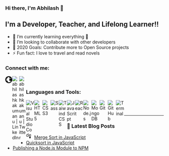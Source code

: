 ### Hi there, I'm Abhilash 👋

## I'm a Developer, Teacher, and Lifelong Learner!!

- 🌱 I’m currently learning everything 🤣
- 👯 I’m looking to collaborate with other developers
- 🥅 2020 Goals: Contribute more to Open Source projects
- ⚡ Fun fact: I love to travel and read novels

### Connect with me:

[<img align="left" alt="abhilashkakumanu | portfolio" width="22px" src="https://raw.githubusercontent.com/iconic/open-iconic/master/svg/globe.svg" />][website]
[<img align="left" alt="abhilashkakumanu | LinkedIn" width="22px" src="https://cdn.jsdelivr.net/npm/simple-icons@v3/icons/linkedin.svg" />][linkedin]
[<img align="left" alt="abhilashkakumanu | Twitter" width="22px" src="https://cdn.jsdelivr.net/npm/simple-icons@v3/icons/discord.svg" />][discord]

<br />

### Languages and Tools:

<img align="left" alt="Visual Studio Code" title="Visual Studio Code" width="26px" src="https://cdn.jsdelivr.net/npm/simple-icons@v3/icons/visualstudiocode.svg" />
<img align="left" alt="HTML5" title="HTML5" width="26px" src="https://cdn.jsdelivr.net/npm/simple-icons@v3/icons/html5.svg" />
<img align="left" alt="CSS3" title="CSS3" width="26px" src="https://cdn.jsdelivr.net/npm/simple-icons@v3/icons/css3.svg"/>
<img align="left" alt="Sass" title="Sass" width="26px" src="https://cdn.jsdelivr.net/npm/simple-icons@v3/icons/sass.svg" />
<img align="left" alt="Taiwind CSS" title="Tailwind CSS" width="26px" src="https://cdn.jsdelivr.net/npm/simple-icons@v3/icons/tailwindcss.svg"/>
<img align="left" alt="JavaScript" title="JavaScript" width="26px" src="https://cdn.jsdelivr.net/npm/simple-icons@v3/icons/javascript.svg" />
<img align="left" alt="React" title="React" width="26px" src="https://cdn.jsdelivr.net/npm/simple-icons@v3/icons/react.svg" />
<img align="left" alt="Node.js" title="Node.js" width="26px" src="https://cdn.jsdelivr.net/npm/simple-icons@v3/icons/node-dot-js.svg" />
<img align="left" alt="MongoDB" title="MongoDB" width="26px" src="https://cdn.jsdelivr.net/npm/simple-icons@v3/icons/mongodb.svg" />
<img align="left" alt="Git" title="Git" width="26px" src="https://cdn.jsdelivr.net/npm/simple-icons@v3/icons/git.svg" />
<img align="left" alt="GitHub" title="GitHub" width="26px" src="https://cdn.jsdelivr.net/npm/simple-icons@v3/icons/github.svg" />
<img align="left" alt="Terminal" title="Terminal" width="26px" src="https://cdn.jsdelivr.net/npm/simple-icons@v3/icons/gnubash.svg" />

<br />
<br />

---

### 📕 Latest Blog Posts
<!-- BLOG-POST-LIST:START -->
- [Merge Sort in JavaScript](https://stackabuse.com/merge-sort-in-javascript/)
- [Quicksort in JavaScript](https://stackabuse.com/quicksort-in-javascript/)
- [Publishing a Node.js Module to NPM](https://stackabuse.com/publishing-a-nodejs-module-to-npm/)
<!-- BLOG-POST-LIST:END --> 


[website]: https://abhilash-portfolio.netlify.app/
[linkedin]: https://www.linkedin.com/in/abhilash1998/
[discord]: https://discordapp.com/users/758980069908676638
